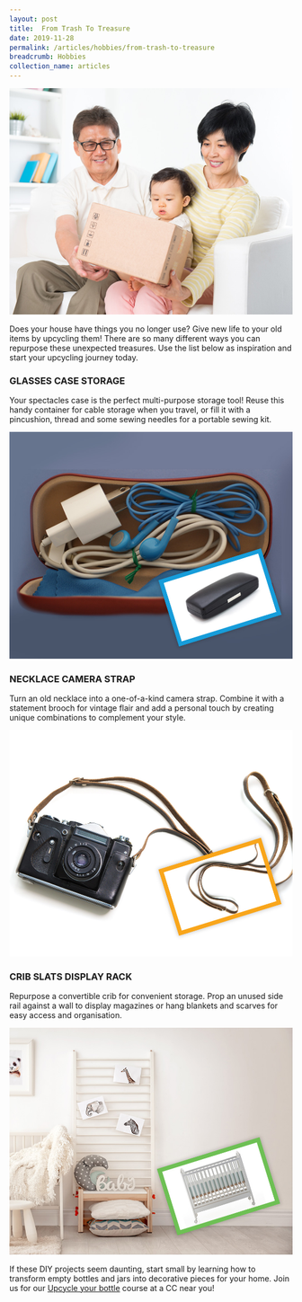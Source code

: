 ```yaml
---
layout: post
title:  From Trash To Treasure
date: 2019-11-28
permalink: /articles/hobbies/from-trash-to-treasure
breadcrumb: Hobbies
collection_name: articles
---
```

![From Trash To Treasure](/images/content-articles/hobbies/from-trash-to-treasure-img1.jpg)

Does your house have things you no longer use? Give new life to your old items by upcycling them! There are so many different ways you can repurpose these unexpected treasures. Use the list below as inspiration and start your upcycling journey today.

### GLASSES CASE STORAGE
Your spectacles case is the perfect multi-purpose storage tool! Reuse this handy container for cable storage when you travel, or fill it with a pincushion, thread and some sewing needles for a portable sewing kit. 

![From Trash To Treasure](/images/content-articles/hobbies/from-trash-to-treasure-img2.jpg)

### NECKLACE CAMERA STRAP 
Turn an old necklace into a one-of-a-kind camera strap. Combine it with a statement brooch for vintage flair and add a personal touch by creating unique combinations to complement your style.

![From Trash To Treasure](/images/content-articles/hobbies/from-trash-to-treasure-img3.jpg)

### CRIB SLATS DISPLAY RACK
Repurpose a convertible crib for convenient storage. Prop an unused side rail against a wall to display magazines or hang blankets and scarves for easy access and organisation.

 ![From Trash To Treasure](/images/content-articles/hobbies/from-trash-to-treasure-img4.jpg)

If these DIY projects seem daunting, start small by learning how to transform empty bottles and jars into decorative pieces for your home. Join us for our [Upcycle your bottle](../../course-directory/lifestyle-and-leisure/#upcycle-your-bottle) course at a CC near you!